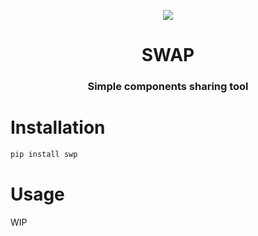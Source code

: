 <p align="center"><img src="https://emojipedia-us.s3.dualstack.us-west-1.amazonaws.com/thumbs/120/twitter/236/black-universal-recycling-symbol_267b.png"></p>
<h1 align="center">SWAP</h1>
<h3 align="center">Simple components sharing tool</h3>


# Installation

```bash
pip install swp
```

# Usage

WIP